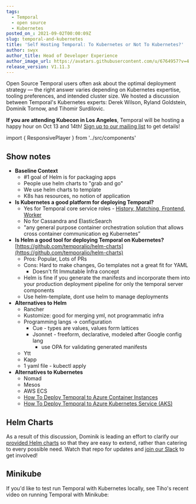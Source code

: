 ```yaml
---
tags:
  - Temporal
  - open source
  - Kubernetes
posted_on_: 2021-09-02T00:00:09Z
slug: temporal-and-kubernetes
title: 'Self Hosting Temporal: To Kubernetes or Not To Kubernetes?'
author: swyx
author_title: Head of Developer Experience
author_image_url: https://avatars.githubusercontent.com/u/6764957?v=4
release_version: V1.11.3
---
```



<!--truncate-->

Open Source Temporal users often ask about the optimal deployment strategy — the right answer varies depending on Kubernetes expertise, tooling preferences, and intended cluster size. We hosted a discussion between Temporal's Kubernetes experts: Derek Wilson, Ryland Goldstein, Dominik Tornow, and Tihomir Surdilovic.

**If you are attending Kubecon in Los Angeles**, Temporal will be hosting a happy hour on Oct 13 and 14th! [Sign up to our mailing list](https://temporal.io/subscribe) to get details!

import { ResponsivePlayer } from '../src/components'

<ResponsivePlayer url='https://www.youtube.com/watch?v=11I87HKS_NM' />

## Show notes

- **Baseline Context**
    - #1 goal of Helm is for packaging apps
    - People use helm charts to "grab and go"
    - We use helm charts to template
    - K8s has resources, no notion of application
- **Is Kubernetes a good platform for deploying Temporal?**
    - Yes for Temporal core service roles - [History, Matching, Frontend, Worker](https://docs.temporal.io/docs/content/what-is-the-temporal-server)
    - No for Cassandra and ElasticSearch
    - "any general purpose container orchestration solution that allows cross container communication eg Kubernetes”
- **Is Helm a good tool for deploying Temporal on Kubernetes?** [https://github.com/temporalio/helm-charts](https://github.com/temporalio/helm-charts)
    - Pros: Popular, Lots of PRs
    - Cons: Hard to make changes, Go templates not a great fit for YAML
        - Doesn't fit Immutable Infra concept
    - Helm is fine if you generate the manifests and incorporate them into your production deployment pipeline for only the temporal server components
    - Use helm-template, dont use helm to manage deployments
- **Alternatives to Helm**
    - Rancher
    - Kustomize: good for merging yml, not programmatic infra
    - Programming langs → configuration
        - Cue - types are values, values form lattices
        - Jsonnet - freeform, declarative, modeled after Google config lang
            - use OPA for validating generated manifests
    - Ytt
    - Kapp
    - 1 yaml file - kubectl apply
- **Alternatives to Kubernetes**
    - Nomad
    - Mesos
    - AWS ECS
    - [How To Deploy Temporal to Azure Container Instances](https://mikhail.io/2020/10/how-to-deploy-temporal-to-azure-container-instances/)
    - [How To Deploy Temporal to Azure Kubernetes Service (AKS)](https://mikhail.io/2020/11/how-to-deploy-temporal-to-azure-kubernetes-aks/)

## Helm Charts

As a result of this discussion, Dominik is leading an effort to clarify our [provided Helm charts](https://github.com/temporalio/helm-charts) so that they are easy to extend, rather than catering to every possible need. Watch that repo for updates and [join our Slack](https://temporal.io/slack) to get involved!

## Minikube

If you'd like to test run Temporal with Kubernetes locally, see Tiho's recent video on running Temporal with Minikube:


<ResponsivePlayer url='https://youtu.be/f6N3ZcWHygU' />
